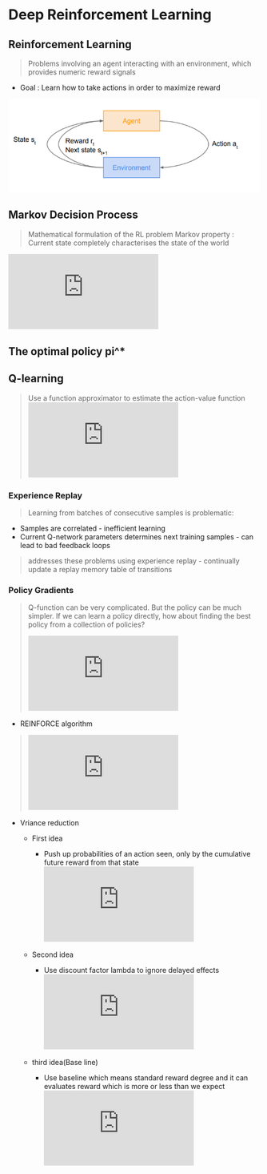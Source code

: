 # Deep Reinforcement Learning
## Reinforcement Learning
> Problems involving an agent interacting with an environment, which provides numeric reward signals
* Goal : Learn how to take actions in order to maximize reward

![graph](../img/RL_graph.PNG)

## Markov Decision Process
> Mathematical formulation of the RL problem
> Markov property : Current state completely characterises the state of the world
> 
![equation](https://latex.codecogs.com/gif.latex?%5C%5C%5Ctextrm%7BDefined%20by%20%3A%20%7D%5C%2C%28%5Cmathcal%7BS%7D%2C%20%5Cmathcal%7BA%7D%2C%20%5Cmathcal%7BR%7D%2C%20%5Cmathbb%7BP%7D%2C%20%5Cgamma%29%5C%5C%20%5Cmathcal%7BS%7D%20%3A%20%5Ctextrm%7Bsef%20of%20possible%20states%7D%20%5C%5C%20%5Cmathcal%7BA%7D%20%3A%20%5Ctextrm%7Bsef%20of%20possible%20actions%7D%20%5C%5C%20%5Cmathcal%7BR%7D%20%3A%20%5Ctextrm%7Bdistribution%20of%20reward%20given%20%28state%2C%20action%29%20pair%7D%20%5C%5C%20%5Cmathbb%7BP%7D%20%3A%20%5Ctextrm%7Btransition%20probability%20i.e.%20distribution%20over%20next%20state%20given%20%28state%2C%20action%29%20pair%7D%20%5C%5C%20%5Cgamma%20%3A%20%5Ctextrm%7Bdiscount%20factor%7D)

## The optimal policy **pi^*** 


## Q-learning
> Use a function approximator to estimate the action-value function
> ![equation](https://latex.codecogs.com/gif.latex?%5C%5CQ%28s%2C%20a%3B%5Ctheta%29%20%5Capprox%20Q%5E*%28s%2C%20a%29%5C%5C%20%5Ctheta%20%3A%20%5Ctextrm%7Bfunction%20parameters%20i.e.%20neural%20network%20weights%7D)

### Experience Replay
> Learning from batches of consecutive samples is problematic:
* Samples are correlated - inefficient learning
* Current Q-network parameters determines next training samples - can lead to bad feedback loops
> addresses these problems using experience replay - continually update a replay memory table of transitions

### Policy Gradients
> Q-function can be very complicated. But the policy can be much simpler. If we can learn a policy directly, how about finding the best policy from a collection of policies?  
> 
> ![equation](https://latex.codecogs.com/gif.latex?%5C%5C%5Ctextrm%7Bclass%20of%20parameterized%20policies%20%3A%20%7D%5Cprod%20%3D%20%7B%5Cpi_%5Ctheta%2C%20%5Ctheta%5Cin%20%5Cmathbb%7BR%7D%5E%7Bm%7D%7D%20%5C%5C%20%5Ctextrm%7BFor%20each%20policy%20%3A%20%7DJ%28%5Ctheta%29%20%3D%20%5Cmathbb%7BE%7D%5Cbegin%7Bbmatrix%7D%20%5Csum_%7Bt%3E%3D0%7D%5Cgamma%5Etr_t%7C%5Cpi_%5Ctheta%20%5Cend%7Bbmatrix%7D%20%5C%5C%20%5Ctextrm%7Boptimal%20policy%20%3A%20%7D%5Ctheta%5E*%20%3D%20arg%5C%2C%5Cmax_%7B%5Ctheta%7DJ%28%5Ctheta%29)
 
 * REINFORCE algorithm
 >![equation](https://latex.codecogs.com/gif.latex?%5C%5C%5Ctextrm%7BExpected%20reward%20%3A%7D%5C%5C%20%5Cbegin%7Balign*%7DJ%28%5Ctheta%29%20%26%3D%20%5Cmathbb%7BE%7D_%7B%5Ctau%5Csim%20p%28%5Ctau%3B%5Ctheta%29%20%7D%5Cbegin%7Bbmatrix%7Dr%28%5Ctau%29%5Cend%7Bbmatrix%7D%5C%5C%20%26%3D%20%5Cint_%7B%5Ctau%7Dr%28%5Ctau%29p%28%5Ctau%3B%5Ctheta%29d%5Ctau%20%5Cend%7Balign*%7D%20%5C%5C%5Ctextrm%7BDifferentiated%20term%20%3A%7D%5C%5C%20%5C%5C%20%5Cnabla_%7B%5Ctheta%7DJ%28%5Ctheta%29%20%3D%20%5Cint_%7B%5Ctau%7Dr%28%5Ctau%29%5Cnabla_%7B%5Ctheta%7Dp%28%5Ctau%3B%5Ctheta%29d%5Ctau%20%5C%5C%20%5Cnabla_%7B%5Ctheta%7Dp%28%5Ctau%3B%5Ctheta%29%3Dp%28%5Ctau%3B%5Ctheta%29%5Cfrac%7B%5Cnabla_%7B%5Ctheta%7Dp%28%5Ctau%3B%5Ctheta%29%7D%7Bp%28%5Ctau%3B%5Ctheta%29%7D%3D%7Bp%28%5Ctau%3B%5Ctheta%29%7D%5Cnabla_%7B%5Ctheta%7D%20%5Clog%20p%28%5Ctau%3B%5Ctheta%29%20%5C%5C%20%5C%5C%5Ctextrm%7BFinal%20Differentiated%20term%20%3A%7D%5C%5C%20%5C%5C%20%5Cnabla_%7B%5Ctheta%7DJ%28%5Ctheta%29%20%3D%20%5Cmathbb%7BE%7D_%7B%5Ctau%5Csim%20p%28%5Ctau%3B%5Ctheta%29%7D%5Cbegin%7Bbmatrix%7Dr%28%5Ctau%29%5Cnabla_%5Ctheta%20%5Clog%20p%28%5Ctau%3B%5Ctheta%29%5Cend%7Bbmatrix%7D)

* Vriance reduction
	*  First idea
		* Push up probabilities of an action seen, only by the cumulative future reward from that state
		![equation](https://latex.codecogs.com/gif.latex?%5Cnabla_%7B%5Ctheta%7DJ%28%5Ctheta%29%20%5Capprox%20%5Csum_%7Bt%5Cgeq0%7D%5Cleft%20%28%20%5Csum_%7Bt%27%5Cgeq%20t%7Dr_%7Bt%27%7D%20%5Cright%20%29%5Cnabla_%5Ctheta%20%5Clog%20%5Cpi_%7B%5Ctheta%7D%28a_%7Bt%7D%7Cs_%7Bt%29%7D)
	* Second idea
		* Use discount factor lambda to ignore delayed effects
			![equation](https://latex.codecogs.com/gif.latex?%5Cnabla_%7B%5Ctheta%7DJ%28%5Ctheta%29%20%5Capprox%20%5Csum_%7Bt%5Cgeq0%7D%5Cleft%20%28%20%5Csum_%7Bt%27%5Cgeq%20t%7D%5Cgamma%5E%7Bt%27-t%7Dr_%7Bt%27%7D%20%5Cright%20%29%5Cnabla_%5Ctheta%20%5Clog%20%5Cpi_%7B%5Ctheta%7D%28a_%7Bt%7D%7Cs_%7Bt%29%7D)
		
	* third idea(Base line)
		* Use baseline which means standard reward degree and it can evaluates reward which is more or less than we expect
			![equation](https://latex.codecogs.com/gif.latex?%5Cnabla_%7B%5Ctheta%7DJ%28%5Ctheta%29%20%5Capprox%20%5Csum_%7Bt%5Cgeq0%7D%5Cleft%20%28%20%5Csum_%7Bt%27%5Cgeq%20t%7D%5Cgamma%5E%7Bt%27-t%7Dr_%7Bt%27%7D%20-%20b%28s_t%29%20%5Cright%20%29%5Cnabla_%5Ctheta%20%5Clog%20%5Cpi_%7B%5Ctheta%7D%28a_%7Bt%7D%7Cs_%7Bt%29%7D)


<!--stackedit_data:
eyJoaXN0b3J5IjpbMTg1NzAyMzgzMywtMTMyOTcxNTIwNiwxMz
cyMjYyMTY4LDE1NDMzNzQxMTQsLTE2NDE0Nzc5NjgsNTA1MjA4
OTQsLTIyMzM1ODY5MiwtMjQzNjA2NDQ0LC03MjM2NDQyODUsLT
E5MTQ4NTgzNzAsOTUxODgyNDQ2LDE2OTEyMjkxOTgsLTE4MTEw
ODIyMTcsMjMzODcyODEwXX0=
-->